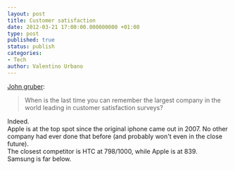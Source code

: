 ```yaml
---
layout: post
title: Customer satisfaction
date: 2012-03-21 17:00:00.000000000 +01:00
type: post
published: true
status: publish
categories:
- Tech
author: Valentino Urbano 
---
```


[John gruber][0]:

> When is the last time you can remember the largest company in the world leading in customer satisfaction surveys?

Indeed.  
Apple is at the top spot since the original iphone came out in 2007\. No other company had ever done that before (and probably won't even in the close future).  
The closest competitor is HTC at 798/1000, while Apple is at 839\.  
Samsung is far below.


[0]: http://daringfireball.net/linked/2012/03/16/jd-power
